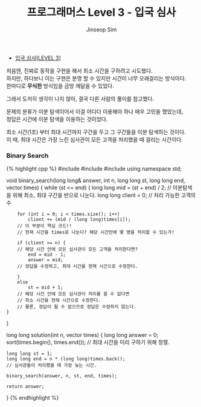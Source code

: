 ﻿---
layout: post
title: "프로그래머스 Level 3 - 입국 심사"
categories: Programmers
tags: [cpp]
author:
  - Jinseop Sim
---
- [입국 심사[LEVEL 3]](https://school.programmers.co.kr/learn/courses/30/lessons/43238)  

처음엔, 진짜로 동작을 구현을 해서 최소 시간을 구하려고 시도했다.  
하지만, 하다보니 이는 구현은 분명 할 수 있지만 시간이 너무 오래걸리는 방식이다.  
한마디로 __무식한__ 방식임을 금방 깨달을 수 있었다.  

그래서 도저히 생각이 나지 않아, 결국 다른 사람의 풀이를 참고했다.  

문제의 분류가 이분 탐색이어서 이걸 어디다 이용해야 하나 매우 고민을 했었는데,  
정답은 시간에 이분 탐색을 이용하는 것이었다.  

최소 시간(1초) 부터 최대 시간까지 구간을 두고 그 구간들을 이분 탐색하는 것이다.  
이 때, 최대 시간은 가장 느린 심사관이 모든 고객을 처리했을 때 걸리는 시간이다.  

### Binary Search
{% highlight cpp %}
#include <iostream>
#include <algorithm>
#include <vector>
using namespace std;

void binary_search(long long& answer, int n, long long st, long long end, vector<int> times) {
    while (st <= end) {
        long long mid = (st + end) / 2;
        // 이분탐색을 위해 최소, 최대 구간을 반으로 나눈다.
        long long client = 0;
        // 처리 가능한 고객의 수

        for (int i = 0; i < times.size(); i++)
            client += (mid / (long long)times[i]);
        // 이 부분이 핵심 코드!!
        // 현재 시간을 times로 나눈다? 해당 시간만에 몇 명을 처리할 수 있는가!

        if (client >= n) {
        // 해당 시간 안에 모든 심사관이 모든 고객을 처리한다면?
            end = mid - 1;
            answer = mid;
        // 정답을 수정하고, 최대 시간을 현재 시간으로 수정한다.

        }
        else
            st = mid + 1;
        // 해당 시간 안에 모든 심사관이 처리를 할 수 없다면
        // 최소 시간을 현재 시간으로 수정한다.
        // 물론, 정답이 될 수 없으므로 정답은 수정하지 않는다.
    }
}

long long solution(int n, vector<int> times) {
    long long answer = 0;
    sort(times.begin(), times.end());
    // 최대 시간을 미리 구하기 위해 정렬.

    long long st = 1;
    long long end = n * (long long)times.back();
    // 심사관들이 처리했을 때 가장 늦는 시간.

    binary_search(answer, n, st, end, times);

    return answer;
}
{% endhighlight %}